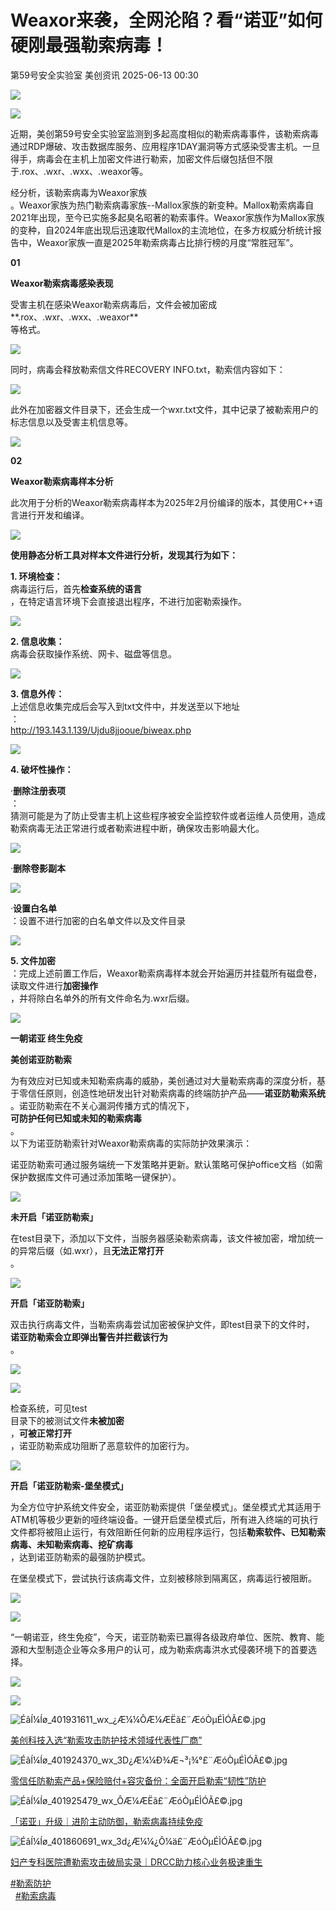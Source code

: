 #  Weaxor来袭，全网沦陷？看“诺亚”如何硬刚最强勒索病毒！  
第59号安全实验室  美创资讯   2025-06-13 00:30  
  
![](https://mmbiz.qpic.cn/sz_mmbiz_gif/ib9aljs9x2mc2KErXn6CH8HJJP1WJD4vVjibrq7vEK1X8Hl99vHdLnEw0icqgMZFiaAabSee69uLoOMk7B3RfSsKaA/640?wx_fmt=gif&from=appmsg "")  
  
![](https://mmbiz.qpic.cn/sz_mmbiz_gif/ib9aljs9x2mfL2Rwnich8OvGC2JYGdUGico78ZF9ohyvqXHfONpTr3eRczuB5ENhNDT3FmOazCicQg3AFslStyUghA/640?wx_fmt=gif&from=appmsg "")  
  
近期，美创第59号安全实验室监测到多起高度相似的勒索病毒事件，该勒索病毒通过RDP爆破、攻击数据库服务、应用程序1DAY漏洞等方式感染受害主机。一旦得手，病毒会在主机上加密文件进行勒索，加密文件后缀包括但不限于.rox、.wxr、.wxx、.weaxor等。  
  
  
经分析，该勒索病毒为Weaxor家族  
。Weaxor家族为热门勒索病毒家族--Mallox家族的新变种。Mallox勒索病毒自2021年出现，至今已实施多起臭名昭著的勒索事件。Weaxor家族作为Mallox家族的变种，自2024年底出现后迅速取代Mallox的主流地位，在多方权威分析统计报告中，Weaxor家族一直是2025年勒索病毒占比排行榜的月度“常胜冠军”。  
  
  
  
  
  
  
**01**  
  
  
  
**Weaxor勒索病毒感染表现**  
  
  
  
  
  
  
  
  
  
  
  
  
受害主机在感染Weaxor勒索病毒后，文件会被加密成**.rox、.wxr、.wxx、.weaxor**  
等格式。  
  
![](https://mmbiz.qpic.cn/sz_mmbiz_png/ib9aljs9x2mfL2Rwnich8OvGC2JYGdUGico5FPuMu1ZyIzgwOdjMIsm6FBKU1GSVaezasFOKr51HWHD77H3CkmTYw/640?wx_fmt=png&from=appmsg "")  
  
  
同时，病毒会释放勒索信文件RECOVERY INFO.txt，勒索信内容如下：  
  
![](https://mmbiz.qpic.cn/sz_mmbiz_png/ib9aljs9x2mfL2Rwnich8OvGC2JYGdUGicoHACw7gyAd98DNrCicMHPkgX8nGnoQ5zQeGLFbEVN6FaYuRgQiblEr72A/640?wx_fmt=png&from=appmsg "")  
  
  
此外在加密器文件目录下，还会生成一个wxr.txt文件，其中记录了被勒索用户的标志信息以及受害主机信息等。  
  
![](https://mmbiz.qpic.cn/sz_mmbiz_png/ib9aljs9x2mfL2Rwnich8OvGC2JYGdUGicoNX38n2pjseAbMKYZSx6p55IVMWWCtadsSMYWCxQVPTubH1QVvBO6Ag/640?wx_fmt=png&from=appmsg "")  
  
  
**02**  
  
**Weaxor勒索病毒样本分析**  
  
  
  
  
  
  
  
  
  
  
  
  
此次用于分析的Weaxor勒索病毒样本为2025年2月份编译的版本，其使用C++语言进行开发和编译。  
  
![](https://mmbiz.qpic.cn/sz_mmbiz_png/ib9aljs9x2mfL2Rwnich8OvGC2JYGdUGicoRleA3JHbU44eadlUq6kx6Rz9ib7EGk4ichicalhpyZj0JJDvic9EbibyXfw/640?wx_fmt=png&from=appmsg "")  
  
  
**使用静态分析工具对样本文件进行分析，发现其行为如下：**  
  
**1. 环境检查：**  
病毒运行后，首先**检查系统的语言**  
，在特定语言环境下会直接退出程序，不进行加密勒索操作。  
  
![](https://mmbiz.qpic.cn/sz_mmbiz_png/ib9aljs9x2mfL2Rwnich8OvGC2JYGdUGicodxuEyib1iczK5dm4KGymG7HxEAFFaIoSicF7QATCbubRO1OwickPe8MOiaQ/640?wx_fmt=png&from=appmsg "")  
  
  
**2. 信息收集：**  
病毒会获取操作系统、网卡、磁盘等信息。  
  
![](https://mmbiz.qpic.cn/sz_mmbiz_png/ib9aljs9x2mfL2Rwnich8OvGC2JYGdUGicokoPXichJrKVXE02FnRNCy2ZS1YNTAfDSCWeaCbE6CsTFje9Bfiavicq1w/640?wx_fmt=png&from=appmsg "")  
  
  
**3. 信息外传：**  
上述信息收集完成后会写入到txt文件中，并发送至以下地址  
：  
http://193.143.1.139/Ujdu8jjooue/biweax.php  
  
![](https://mmbiz.qpic.cn/sz_mmbiz_png/ib9aljs9x2mfL2Rwnich8OvGC2JYGdUGicoB1NAq7KnAXKj6Rf8DVIuZFSZ4WTcSfTTwK0MGM0YBzLwIUgSEV06dg/640?wx_fmt=png&from=appmsg "")  
  
  
  
**4. 破坏性操作：**  
  
·**删除注册表项**  
：  
猜测可能是为了防止受害主机上这些程序被安全监控软件或者运维人员使用，造成勒索病毒无法正常进行或者勒索进程中断，确保攻击影响最大化。  
  
![](https://mmbiz.qpic.cn/sz_mmbiz_png/ib9aljs9x2mfL2Rwnich8OvGC2JYGdUGico2IpuiaUP0q4QUC5d0LAUATabxpadw7jYsoTYDIj3DnjOU1pcwE51QOw/640?wx_fmt=png&from=appmsg "")  
  
  
·**删除卷影副本**  
  
![](https://mmbiz.qpic.cn/sz_mmbiz_png/ib9aljs9x2mfL2Rwnich8OvGC2JYGdUGicoiawTvnelaFcWrK0jsECm2Vr5tj8AsEQbykd1bJlcIBjRxFHE6CWqSVw/640?wx_fmt=png&from=appmsg "")  
  
  
·**设置白名单**  
：设置不进行加密的白名单文件以及文件目录  
  
![](https://mmbiz.qpic.cn/sz_mmbiz_png/ib9aljs9x2mfL2Rwnich8OvGC2JYGdUGico1AfBaOZJFuMuB5HribiaNCeLueCmyfD63fWK0u0picVPH0gL57StbCYJA/640?wx_fmt=png&from=appmsg "")  
  
  
**5. 文件加密**  
：完成上述前置工作后，Weaxor勒索病毒样本就会开始遍历并挂载所有磁盘卷，读取文件进行**加密操作**  
，并将除白名单外的所有文件命名为.wxr后缀。  
  
![](https://mmbiz.qpic.cn/sz_mmbiz_png/ib9aljs9x2mfL2Rwnich8OvGC2JYGdUGiconsVNre8Yia9icg1BibeZEUyhljwcRdbEZAdsgKClMDU0Leg7p3TWt9eVw/640?wx_fmt=png&from=appmsg "")  
  
  
**一朝诺亚 终生免疫**  
  
  
**美创诺亚防勒索**  
  
  
  
为有效应对已知或未知勒索病毒的威胁，美创通过对大量勒索病毒的深度分析，基于零信任原则，创造性地研发出针对勒索病毒的终端防护产品——**诺亚防勒索系统**  
。诺亚防勒索在不关心漏洞传播方式的情况下，  
**可防护任何已知或未知的勒索病毒**  
。  
以下为诺亚防勒索针对Weaxor勒索病毒的实际防护效果演示：  
  
  
诺亚防勒索可通过服务端统一下发策略并更新。默认策略可保护office文档（如需保护数据库文件可通过添加策略一键保护）。  
  
![](https://mmbiz.qpic.cn/sz_mmbiz_png/ib9aljs9x2mfL2Rwnich8OvGC2JYGdUGicoCOASdvMFzIxzibnGicBtAqWOecudWXDfpK1RTrezvytq8MSiaxSOcEasw/640?wx_fmt=png&from=appmsg "")  
  
**未开启「诺亚防勒索」**  
  
在test目录下，添加以下文件，当服务器感染勒索病毒，该文件被加密，增加统一的异常后缀（如.wxr），且**无法正常打开**  
。  
  
![](https://mmbiz.qpic.cn/sz_mmbiz_png/ib9aljs9x2mfL2Rwnich8OvGC2JYGdUGicoZra2pB1JDnVmpQQl6mibvQDEfSQibFInoDoEFcbyiacEkibZW0UiaHFkzog/640?wx_fmt=png&from=appmsg "")  
  
**开启「诺亚防勒索」**  
  
双击执行病毒文件，当勒索病毒尝试加密被保护文件，即test目录下的文件时，  
**诺亚防勒索会立即弹出警告并拦截该行为**  
。  
  
![](https://mmbiz.qpic.cn/sz_mmbiz_png/ib9aljs9x2mfL2Rwnich8OvGC2JYGdUGicofVXso9hibPkXBFEul6tKLPoCrP4jJWnnd1PibwTg6UdVribpXicc04xomg/640?wx_fmt=png&from=appmsg "")  
  
![](https://mmbiz.qpic.cn/sz_mmbiz_png/ib9aljs9x2mfL2Rwnich8OvGC2JYGdUGicof9StDVyfO890aic6AjaEOkcqbMTPjHSB8iaNIsTw5l5ZF2fI0AjaqRBQ/640?wx_fmt=png&from=appmsg "")  
  
  
检查系统，可见test  
目录下的被测试文件**未被加密**  
，**可被正常打开**  
，诺亚防勒索成功阻断了恶意软件的加密行为。  
  
![](https://mmbiz.qpic.cn/sz_mmbiz_png/ib9aljs9x2mfL2Rwnich8OvGC2JYGdUGicoc2gB0yYXetuPJfODgo6YXMEpqyPXf6yBMbrGu4BMXhZoiarGYpOxNtg/640?wx_fmt=png&from=appmsg "")  
  
**开启「诺亚防勒索-堡垒模式」**  
  
为全方位守护系统文件安全，诺亚防勒索提供「堡垒模式」。堡垒模式尤其适用于ATM机等极少更新的哑终端设备。一键开启堡垒模式后，所有进入终端的可执行文件都将被阻止运行，有效阻断任何新的应用程序运行，包括**勒索软件、已知勒索病毒、未知勒索病毒、挖矿病毒**  
，达到诺亚防勒索的最强防护模式。  
  
  
在堡垒模式下，尝试执行该病毒文件，立刻被移除到隔离区，病毒运行被阻断。  
  
![](https://mmbiz.qpic.cn/sz_mmbiz_png/ib9aljs9x2mfL2Rwnich8OvGC2JYGdUGico2eibl9rCYupIjMCZ2hsseD46zgX0ZFMOIicsyjtlk94cuD0LUsSk2icwQ/640?wx_fmt=png&from=appmsg "")  
  
![](https://mmbiz.qpic.cn/sz_mmbiz_png/ib9aljs9x2mfL2Rwnich8OvGC2JYGdUGicoCoT8UqiaIwQFeac7W9ztRtHAwJBLRyO0FW7ibKdfxvz7OAOSj849sR5w/640?wx_fmt=png&from=appmsg "")  
  
  
  
  
“一朝诺亚，终生免疫”，今天，诺亚防勒索已赢得各级政府单位、医院、教育、能源和大型制造企业等众多用户的认可，成为勒索病毒洪水式侵袭环境下的首要选择。  
  
  
  
  
  
  
![](https://mmbiz.qpic.cn/mmbiz_jpg/pJjOS4MSntVSQRXIHuHeHvW0Klr3u9EiaeB9lxKt3WOPVv7rnRqQbicn8gCnbRzMKrsrnLdaBtVe8ZxemVBSK8XQ/640?wx_fmt=jpeg "")  
  
![](https://mmbiz.qpic.cn/mmbiz_gif/7QRTvkK2qC7IHABFmuMlWQkSSzOMicicfBLfsdIjkOnDvssu6Znx4TTPsH8yZZNZ17hSbD95ww43fs5OFEppRTWg/640?wx_fmt=gif "")  
  
![](https://mmbiz.qpic.cn/mmbiz_jpg/ib9aljs9x2mfD4buRKuU8ZMSge8IZuFiauFQ3paMGootiaYqZ5iasxia90dFfQhlWlYTQuvoScDJt6gibOTIT82aHLBA/640?wx_fmt=jpeg "ÉãÍ¼Íø_401931611_wx_¿Æ¼¼ÔÆ¼ÆËã£¨ÆóÒµÉÌÓÃ£©.jpg")  
  
[美创科技入选“勒索攻击防护技术领域代表性厂商”](https://mp.weixin.qq.com/s?__biz=MzA3NDE0NDUyNA==&mid=2650800825&idx=1&sn=88d5020b20e2241fc46feba9028b7921&scene=21#wechat_redirect)  
  
  
![](https://mmbiz.qpic.cn/mmbiz_jpg/ib9aljs9x2mfD4buRKuU8ZMSge8IZuFiauHDdqRibcndSysdeJj3qcYOBwGsby3IibDYib5IvZq01xdjJAeIdfntaNQ/640?wx_fmt=jpeg "ÉãÍ¼Íø_401924370_wx_3D¿Æ¼¼Ð¾Æ¬³¡¾°£¨ÆóÒµÉÌÓÃ£©.jpg")  
  
[零信任防勒索产品+保险赔付+容灾备份：全面开启勒索“韧性”防护](https://mp.weixin.qq.com/s?__biz=MzA3NDE0NDUyNA==&mid=2650795459&idx=1&sn=7ca357fd278ad86b3c15b5fff108e78a&scene=21#wechat_redirect)  
  
  
![](https://mmbiz.qpic.cn/mmbiz_jpg/ib9aljs9x2mfD4buRKuU8ZMSge8IZuFiaug2tDdaRRSzNQgFwQzZg3LPhvMQBnQ36m0SOztKYntBkcB5FoKHTfyA/640?wx_fmt=jpeg "ÉãÍ¼Íø_401925479_wx_ÔÆ¼ÆËã£¨ÆóÒµÉÌÓÃ£©.jpg")  
  
[「诺亚」升级｜进阶主动防御，勒索病毒持续免疫](https://mp.weixin.qq.com/s?__biz=MzA3NDE0NDUyNA==&mid=2650792381&idx=1&sn=7dbdaabf7fe6ac3bfcbcd74e519f165a&scene=21#wechat_redirect)  
  
  
![](https://mmbiz.qpic.cn/mmbiz_jpg/ib9aljs9x2mfD4buRKuU8ZMSge8IZuFiauVHTXZk3r1Xaj8CbqdedZCfLJl44Yy4VNXjscn0WPKu18bf9p4s8Gbw/640?wx_fmt=jpeg "ÉãÍ¼Íø_401860691_wx_3d¿Æ¼¼¿Õ¼ä£¨ÆóÒµÉÌÓÃ£©.jpg")  
  
[妇产专科医院遭勒索攻击破局实录｜DRCC助力核心业务极速重生](https://mp.weixin.qq.com/s?__biz=MzA3NDE0NDUyNA==&mid=2650814593&idx=1&sn=660990fb3fb964810d4dd84087a58149&scene=21#wechat_redirect)  
  
  
  
[#勒索防护]()  
  [#勒索病毒]()  
   
  
